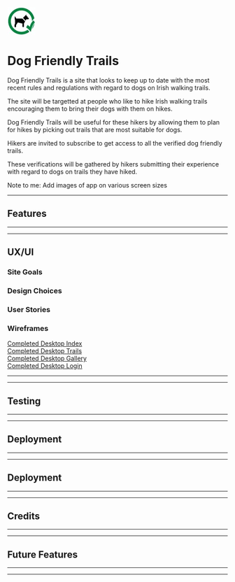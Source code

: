 ![CI logo](assets/images/dogs-allowed-small.jpg)

# Dog Friendly Trails

Dog Friendly Trails is a site that looks to keep up to date with the most recent rules and regulations with regard to dogs on Irish walking trails.

The site will be targetted at people who like to hike Irish walking trails encouraging them to bring their dogs with them on hikes. 

Dog Friendly Trails will be useful for these hikers by allowing them to plan for hikes by picking out trails that are most suitable for dogs.

Hikers are invited to subscribe to get access to all the verified dog friendly trails.

These verifications will be gathered by hikers submitting their experience with regard to dogs on trails they have hiked.

Note to me: Add images of app on various screen sizes

------

## Features

------


------

## UX/UI

### Site Goals

### Design Choices

### User Stories

### Wireframes

[Completed Desktop Index](docs/wireframes/index.png)  
[Completed Desktop Trails](docs/wireframes/trailspage.png)  
[Completed Desktop Gallery](docs/wireframes/gallerypage.png)  
[Completed Desktop Login](docs/wireframes/loginpage.png)   

------


------

## Testing

------


------

## Deployment

------


------

## Deployment

------


------

## Credits

------


------

## Future Features

------


------